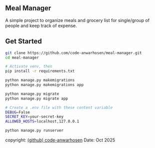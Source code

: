 ## Meal Manager
A simple project to organize meals and grocery list for single/group of people and keep track of expense.


## Get Started

```bash
git clone https://github.com/code-anwarhosen/meal-manager.git
cd meal-manager

# Activate venv, then
pip install -r requirements.txt

python manage.py makemigrations
python manage.py makemigrations app

python manage.py migrate 
python manage.py migrate app

# Create a .env file with these content variable
DEBUG=False
SECRET_KEY=your-secret-key
ALLOWED_HOSTS=localhost,127.0.0.1

python manage.py runserver
```

copyright: [(github) code-anwarhosen](https://github.com/code-anwarhosen)
Date: Oct 2025
